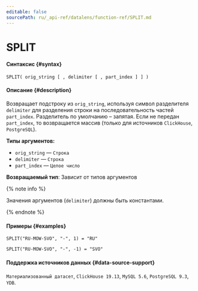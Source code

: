 ```yaml
---
editable: false
sourcePath: ru/_api-ref/datalens/function-ref/SPLIT.md
---
```


# SPLIT



#### Синтаксис {#syntax}


```
SPLIT( orig_string [ , delimiter [ , part_index ] ] )
```

#### Описание {#description}
Возвращает подстроку из `orig_string`, используя символ разделителя `delimiter` для разделения строки на последовательность частей `part_index`. Разделитель по умолчанию – запятая. Если не передан `part_index`, то возвращается массив (только для источников `ClickHouse`, `PostgreSQL`).

**Типы аргументов:**
- `orig_string` — `Строка`
- `delimiter` — `Строка`
- `part_index` — `Целое число`


**Возвращаемый тип**: Зависит от типов аргументов

{% note info %}

Значения аргументов (`delimiter`) должны быть константами.

{% endnote %}


#### Примеры {#examples}

```
SPLIT("RU-MOW-SVO", "-", 1) = "RU"
```

```
SPLIT("RU-MOW-SVO", "-", -1) = "SVO"
```


#### Поддержка источников данных {#data-source-support}

`Материализованный датасет`, `ClickHouse 19.13`, `MySQL 5.6`, `PostgreSQL 9.3`, `YDB`.
